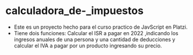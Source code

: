 # calculadora_de-_impuestos

* Este es un proyecto hecho para el curso practico de JavScript en Platzi.
* Tiene dois funciones: Calcular el ISR a pagar en 2022 ,indicando los ingresos anuales de una persona y una cantidad 
  de deducciones y calcular el IVA a pagar por un producto ingresando su precio.

